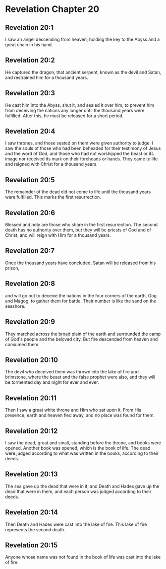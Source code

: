 # Revelation Chapter 20

## Revelation 20:1
I saw an angel descending from heaven, holding the key to the Abyss and a great chain in his hand.

## Revelation 20:2
He captured the dragon, that ancient serpent, known as the devil and Satan, and restrained him for a thousand years.

## Revelation 20:3
He cast him into the Abyss, shut it, and sealed it over him, to prevent him from deceiving the nations any longer until the thousand years were fulfilled. After this, he must be released for a short period.

## Revelation 20:4
I saw thrones, and those seated on them were given authority to judge. I saw the souls of those who had been beheaded for their testimony of Jesus and the word of God, and those who had not worshipped the beast or its image nor received its mark on their foreheads or hands. They came to life and reigned with Christ for a thousand years.

## Revelation 20:5
The remainder of the dead did not come to life until the thousand years were fulfilled. This marks the first resurrection.

## Revelation 20:6
Blessed and holy are those who share in the first resurrection. The second death has no authority over them, but they will be priests of God and of Christ, and will reign with Him for a thousand years.

## Revelation 20:7
Once the thousand years have concluded, Satan will be released from his prison,

## Revelation 20:8
and will go out to deceive the nations in the four corners of the earth, Gog and Magog, to gather them for battle. Their number is like the sand on the seashore.

## Revelation 20:9
They marched across the broad plain of the earth and surrounded the camp of God's people and the beloved city. But fire descended from heaven and consumed them.

## Revelation 20:10
The devil who deceived them was thrown into the lake of fire and brimstone, where the beast and the false prophet were also, and they will be tormented day and night for ever and ever.

## Revelation 20:11
Then I saw a great white throne and Him who sat upon it. From His presence, earth and heaven fled away, and no place was found for them.

## Revelation 20:12
I saw the dead, great and small, standing before the throne, and books were opened. Another book was opened, which is the book of life. The dead were judged according to what was written in the books, according to their deeds.

## Revelation 20:13
The sea gave up the dead that were in it, and Death and Hades gave up the dead that were in them, and each person was judged according to their deeds.

## Revelation 20:14
Then Death and Hades were cast into the lake of fire. This lake of fire represents the second death.

## Revelation 20:15
Anyone whose name was not found in the book of life was cast into the lake of fire.
